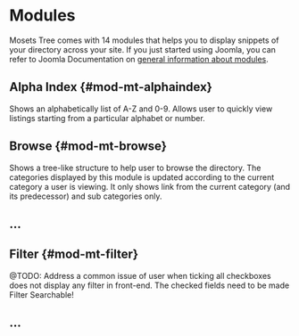 # Modules

Mosets Tree comes with 14 modules that helps you to display snippets of your directory across your site. If you just started using Joomla, you can refer to Joomla Documentation on [general information about modules](https://docs.joomla.org/Module).

## Alpha Index {#mod-mt-alphaindex}

Shows an alphabetically list of A-Z and 0-9. Allows user to quickly view listings starting from a particular alphabet or number.

## Browse {#mod-mt-browse}

Shows a tree-like structure to help user to browse the directory. The categories displayed by this module is updated according to the current category a user is viewing. It only shows link from the current category (and its predecessor) and sub categories only.

## ...

## Filter {#mod-mt-filter}

@TODO: Address a common issue of user when ticking all checkboxes does not display any filter in front-end. The checked fields need to be made Filter Searchable!

## ...
